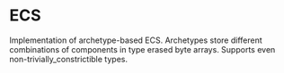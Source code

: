 # ECS
Implementation of archetype-based ECS. Archetypes store different combinations of components in type erased byte arrays. Supports even non-trivially_constrictible types.
